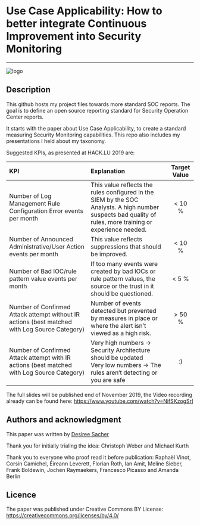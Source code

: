 # Use Case Applicability: How to better integrate Continuous Improvement into Security Monitoring
-------------------------------------------------------------------------------------------------

![logo](FingerpointingLogo.png "Active Cyber Defenders")

## Description
This github hosts my project files towards more standard SOC reports. The goal is to define an open source reporting standard for Security Operation Center reports. 

It starts with the paper about Use Case Applicability, to create a standard measuring Security Monitoring capabilities. This repo also includes my presentations I held about my taxonomy.

Suggested KPIs, as presented at HACK.LU 2019 are:

 KPI | Explanation | Target Value 
 :-------------------------- |:----------------------------------------------------| :-----:
 Number of Log Management Rule Configuration Error events per month | This value reflects the rules configured in the SIEM by the SOC Analysts. A high number suspects bad quality of rules, more training or experience needed. | < 10 % 
 Number of Announced Administrative/User Action events per month | This value reflects suppressions that should be improved. | < 10 % 
 Number of Bad IOC/rule pattern value events per month | If too many events were created by bad IOCs or rule pattern values, the source or the trust in it should be questioned. | < 5 % 
 Number of Confirmed Attack attempt without IR actions (best matched with Log Source Category) | Number of events detected but prevented by measures in place or where the alert isn’t viewed as a high risk. | > 50 % 
 Number of Confirmed Attack attempt with IR actions (best matched with Log Source Category) | Very high numbers → Security Architecture should be updated <br> Very low numbers → The rules aren‘t detecting or you are safe | :) 


The full slides will be published end of November 2019, the Video recording already can be found here: https://www.youtube.com/watch?v=NifSKzogSrI

## Authors and acknowledgment
This paper was written by [Desiree Sacher](http://www.twitter.com/d3sre)

Thank you for initially trialing the idea:
Christoph Weber and Michael Kurth 

Thank you to everyone who proof read it before publication:
Raphaël Vinot, Corsin Camichel, Eireann Leverett, Florian Roth, Ian Amit, Meline Sieber, Frank Boldewin, Jochen Raymaekers, Francesco Picasso and Amanda Berlin 

## Licence
The paper was published under Creative Commons BY License: https://creativecommons.org/licenses/by/4.0/

